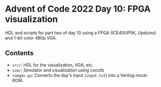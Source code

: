 # Advent of Code 2022 Day 10: FPGA visualization

HDL and scripts for part two of day 10 using a FPGA (ICE40UP5K, Upduino) and 1-bit color 480p VGA.

## Contents

- `src/`: HDL for the visualization, VGA, etc.
- `sim/`: Simulator and visualization using cocotb
- `romgen.py`: Converts the day's input (`input.txt`) into a Verilog mock-ROM.
